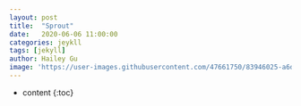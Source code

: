 ```yaml
---
layout: post
title:  "Sprout"
date:   2020-06-06 11:00:00
categories: jeykll
tags: [jekyll]
author: Hailey Gu
image: 'https://user-images.githubusercontent.com/47661750/83946025-a6d1d780-a80e-11ea-92d1-c7e2249b10b2.jpg'
---
```


* content
{:toc}
